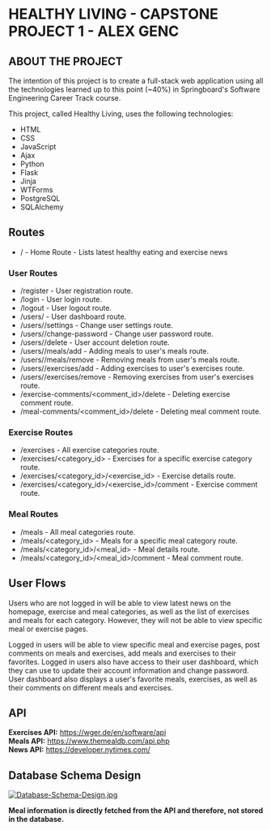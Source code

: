 # HEALTHY LIVING - CAPSTONE PROJECT 1 - ALEX GENC

## ABOUT THE PROJECT
The intention of this project is to create a full-stack web application using all the technologies learned up to this point (~40%) in Springboard's Software Engineering Career Track course.

This project, called Healthy Living, uses the following technologies:
  - HTML
  - CSS
  - JavaScript
  - Ajax
  - Python
  - Flask
  - Jinja
  - WTForms
  - PostgreSQL
  - SQLAlchemy

## Routes
  - / - Home Route - Lists latest healthy eating and exercise news
  
  ### User Routes
  - /register - User registration route.
  - /login - User login route.
  - /logout - User logout route.
  - /users/<username> - User dashboard route.
  - /users/<username>/settings - Change user settings route.
  - /users/<username>/change-password - Change user password route.
  - /users/<username>/delete - User account deletion route.
  - /users/<username>/meals/add - Adding meals to user's meals route.
  - /users/<username>/meals/remove - Removing meals from user's meals route.
  - /users/<username>/exercises/add - Adding exercises to user's exercises route.
  - /users/<username>/exercises/remove - Removing exercises from user's exercises route.
  - /exercise-comments/<comment_id>/delete - Deleting exercise comment route.
  - /meal-comments/<comment_id>/delete - Deleting meal comment route.

  ### Exercise Routes
  - /exercises - All exercise categories route.
  - /exercises/<category_id> - Exercises for a specific exercise category route. 
  - /exercises/<category_id>/<exercise_id> - Exercise details route.
  - /exercises/<category_id>/<exercise_id>/comment - Exercise comment route.
  
  ### Meal Routes
  - /meals - All meal categories route.
  - /meals/<category_id> - Meals for a specific meal category route. 
  - /meals/<category_id>/<meal_id> - Meal details route.
  - /meals/<category_id>/<meal_id>/comment - Meal comment route.
 
## User Flows

Users who are not logged in will be able to view latest news on the homepage, exercise and meal categories, as well as the list of exercises and meals for each category. However, they will not be able to view specific meal or exercise pages.

Logged in users will be able to view specific meal and exercise pages, post comments on meals and exercises, add meals and exercises to their favorites. Logged in users also have access to their user dashboard, which they can use to update their account information and change password. User dashboard also displays a user's favorite meals, exercises, as well as their comments on different meals and exercises.

## API
**Exercises API:** https://wger.de/en/software/api  
**Meals API:** https://www.themealdb.com/api.php  
**News API:** https://developer.nytimes.com/  

## Database Schema Design
[![Database-Schema-Design.jpg](https://i.postimg.cc/VvmntCtK/Database-Schema-Design.jpg)](https://postimg.cc/r0ZDXzQ4)

**Meal information is directly fetched from the API and therefore, not stored in the database.**